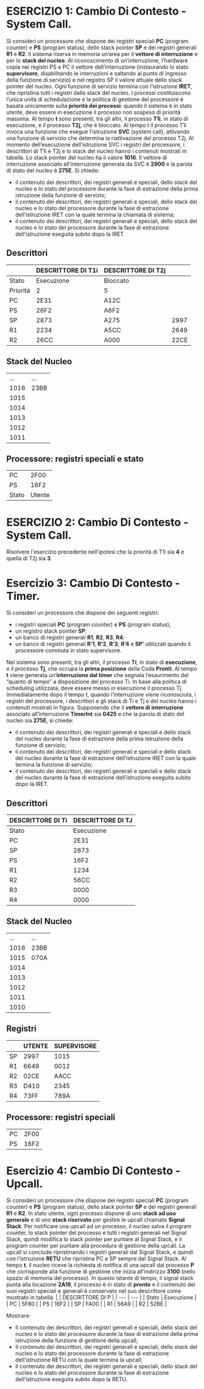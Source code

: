 # ESERCIZIO 1: Cambio Di Contesto - System Call.
Si consideri un processore che dispone dei registri speciali **PC** (program counter) e **PS** (program
status), dello stack pointer **SP** e dei registri generali **R1** e **R2**. Il sistema riserva in memoria un’area
per il **vettore di interruzione** e per lo **stack del nucleo**.
Al riconoscimento di un’interruzione, l’hardware copia nei registri PS e PC il vettore
dell’interruzione (instaurando lo stato **supervisore**, disabilitando le interruzioni e saltando al punto
di ingresso della funzione di servizio) e nel registro SP il valore attuale dello stack pointer del
nucleo.
Ogni funzione di servizio termina con l’istruzione **IRET**, che ripristina tutti i registri dallo stack del
nucleo.
I processi costituiscono l’unica unità di schedulazione e la politica di gestione del processore è
basata unicamente sulla **priorità dei processi**: quando il sistema è in stato utente, deve essere in
esecuzione il processo non sospeso di priorità massima.
Al tempo **t** sono presenti, tra gli altri, il processo **T1i**, in stato di esecuzione, e il processo **T2j**, che è
bloccato. Al tempo t il processo T1i invoca una funzione che esegue l’istruzione **SVC** (system call),
attivando una funzione di servizio che determina la riattivazione del processo T2j. Al momento
dell’esecuzione dell’istruzione SVC i registri del processore, i descrittori di T1i e T2j e lo stack del
nucleo hanno i contenuti mostrati in tabella. Lo stack pointer del nucleo ha il valore **1016**.
Il vettore di interruzione associato all’interruzione generata da SVC è **2900** e la parola di stato del
nucleo è **275E**.
Si chiede:
- il contenuto dei descrittori, dei registri generali e speciali, dello stack del nucleo e lo stato
del processore durante la fase di estrazione della prima istruzione della funzione di servizio;
- il contenuto dei descrittori, dei registri generali e speciali, dello stack del nucleo e lo stato
del processore durante la fase di estrazione dell’istruzione IRET con la quale termina la
chiamata di sistema;
- il contenuto dei descrittori, dei registri generali e speciali, dello stack del nucleo e lo stato
del processore durante la fase di estrazione dell’istruzione eseguita subito dopo la IRET.

## Descrittori 
|  | DESCRITTORE DI T1i | DESCRITTORE DI T2j | |
| ------- | ----------- | ------------------  | ---- |
| Stato  | Esecuzione | Bloccato | |
| Priorità | 2 | 5 | |
| PC | 2E31 | A12C | |
| PS | 26F2 | A6F2 | |
| SP | 2873 | A275 | 2997 |
| R1 | 2234 | A5CC | 2649 |
| R2 | 26CC | A000 | 22CE |

## Stack del Nucleo
|  | |
| --- | --- |
| ... | ... |
| 1016 | 23BB |
| 1015 | |
| 1014 | |
| 1013 | |
| 1012 | |
| 1011 | |

## Processore: registri speciali e stato
| | | 
| -- | -- |
| PC | 2F00 |
| PS | 16F2 |
| Stato | Utente |

# ESERCIZIO 2: Cambio Di Contesto - System Call.
Risolvere l'esercizio precedente nell'ipotesi che la priorità di T1i sia **4** e quella di T2j sia **3**.

# Esercizio 3: Cambio Di Contesto - Timer.
Si consideri un processore che dispone dei seguenti registri:
- i registri speciali **PC** (program counter) e **PS** (program status);
- un registro stack pointer **SP**;
- un banco di registri generali **R1**, **R2**, **R3**, **R4**;
- un banco di registri generali **R’1**, **R’2**, **R’3**, **R’4** e **SP’** utilizzati quando il processore commuta in
stato supervisore.

Nel sistema sono presenti, tra gli altri, il processo **Ti**, in stato di **esecuzione**, e il processo **Tj**, che
occupa la **prima posizione** della Coda **Pronti**. Al tempo **t** viene generata un’**interruzione dal timer**
che segnala l’esaurimento del “quanto di tempo” a disposizione del processo Ti. In base alla politica
di scheduling utilizzata, deve essere messo in esecuzione il processo Tj. Immediatamente dopo il
tempo t, quando l’interruzione viene riconosciuta, i registri del processore, i descrittori e gli stack di
Ti e Tj e del nucleo hanno i contenuti mostrati in figura.
Supponendo che il **vettore di interruzione** associato all’interruzione **TimerInt** sia **0425** e che la
parola di stato del nucleo sia **275E**, si chiede:
- il contenuto dei descrittori, dei registri generali e speciali e dello stack del nucleo durante la
fase di estrazione della prima istruzione della funzione di servizio;
- il contenuto dei descrittori, dei registri generali e speciali e dello stack del nucleo durante la
fase di estrazione dell’istruzione IRET con la quale termina la funzione di servizio;
- il contenuto dei descrittori, dei registri generali e speciali e dello stack del nucleo durante la
fase di estrazione dell’istruzione eseguita subito dopo la IRET.
## Descrittori
| DESCRITTORE DI Ti | DESCRITTORE DI TJ |
| --- | --- |
| Stato | Esecuzione | Pronto |
| PC | 2E31 | A12C |
| SP | 2873 | A275 |
| PS | 16F2 | 16F2 |
| R1 | 1234 | 25CC |
| R2 | 56CC | 0000 |
| R3 | 0000 | 0056 |
| R4 | 0000 | AA38 |
## Stack del Nucleo
| | |
| --- | --- |
| ... | ... |
| 1016 | 23BB |
| 1015 | 070A |
| 1014 | |
| 1013 | |
| 1012 | |
| 1011 | |
| 1010 | |
## Registri
| | UTENTE | SUPERVISORE |
| --- | --- | --- |
| SP | 2997 | 1015 |
| R1 | 6649 | 0012 |
| R2 | 02CE | AACC |
| R3 | D410 | 2345 |
| R4 | 73FF | 789A |
## Processore: registri speciali
| | | 
| -- | -- |
| PC | 2F00 |
| PS | 16F2 |


# Esercizio 4: Cambio Di Contesto - Upcall.
Si consideri un processore che dispone dei registri speciali **PC** (program counter) e **PS** (program
status), dello stack pointer **SP** e dei registri generali **R1** e **R2**. In stato utente, ogni processo dispone
di uno **stack ad uso generale** e di uno **stack riservato** per gestire le upcall chiamato **Signal Stack**.
Per notificare una upcall ad un processo, il nucleo salva il program counter, lo stack pointer del
processo e tutti i registri generali nel Signal Stack, quindi modifica lo stack pointer per puntare al
Signal Stack, e il program counter per puntare alla procedura di gestione della upcall. La upcall si
conclude ripristinando i registri generali dal Signal Stack, e quindi con l’istruzione **RETU** che
ripristina PC e SP sempre dal Signal Stack.
Al tempo **t**, il nucleo riceve la richiesta di notifica di una upcall dal processo **P** che corrisponde alla
funzione di gestione che inizia all’indirizzo **3100** (nello spazio di memoria del processo). In questo
istante di tempo, il signal stack punta alla locazione **2A19**, il processo è in stato di **pronto** e il
contenuto dei suoi registri speciali e generali è conservato nel suo descrittore come mostrato in
tabella.
| | DESCRITTORE DI P |
| --- | --- |
| Stato | Esecuzione |
| PC | 5F80 |
| PS | 16F2 |
| SP | FA00 |
| R1 | 56A9 |
| R2 | 52BE |

Mostrare:
- Il contenuto dei descrittori, dei registri generali e speciali, dello stack del nucleo e lo stato del
processore durante la fase di estrazione della prima istruzione della funzione di gestione della
upcall;
- Il contenuto dei descrittori, dei registri generali e speciali, dello stack del nucleo e lo stato del
processore durante la fase di estrazione dell’istruzione RETU con la quale termina la upcall;
- Il contenuto dei descrittori, dei registri generali e speciali, dello stack del nucleo e lo stato del
processore durante la fase di estrazione dell’istruzione eseguita subito dopo la RETU. 
